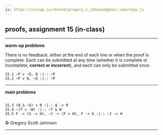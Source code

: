 ```yaml
---
js: https://carnap.io/shared/gregory.s.johnson@gmail.com/copy.js
--- 
```


## proofs, assignment 15 (in-class)

---

**warm-up problems**

There is no feedback, either at the end of each line or when the proof is complete. Each can be submitted at any time (whether it is complete or incomplete, **correct or incorrect**), and each can only be submitted once.

~~~{.ProofChecker .JohnsonSL options="fonts tabindent render exam" guides="fitch" feedback="none" points="1" late-credit="1"}
15.1 ~P v ~Q, Q :|-: ~P
15.2 ~P v Q, ~Q :|-: ~P
~~~

---

**main problems**

~~~{.ProofChecker .JohnsonSL options="fonts tabindent render" guides="fitch" points="33" late-credit="25"}

15.3 (N & ~Q) v R :|-: Q -> R
15.4 ~(T v ~W) :|-: ~T & W
15.5 F -> (G -> H), ~J -> (F v H), F -> G :|-: ~J -> H
~~~

<p>&copy; <script>document.write(new Date().getFullYear())</script> Gregory Scott Johnson</p>
 
---